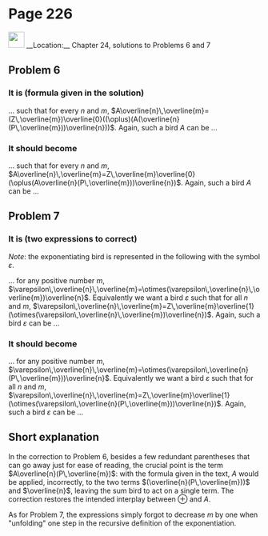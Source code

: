 # Page 226

<img src="../../pictures/correction_yellow.svg" width="32px"/>
__Location:__ Chapter 24, solutions to Problems 6 and 7

## Problem 6

### It is (formula given in the solution)

... such that for every $n$ and $m$,
$A\overline{n}\,\overline{m}=(Z\,\overline{m})\overline{0}((\oplus)(A(\overline{n}(P\,\overline{m}))\overline{n}))$.
Again, such a bird $A$ can be ...

### It should become

... such that for every $n$ and $m$,
$A\overline{n}\,\overline{m}=Z\,\overline{m}\overline{0}(\oplus(A\overline{n}(P\,\overline{m}))\overline{n})$.
Again, such a bird $A$ can be ...

## Problem 7

### It is (two expressions to correct)

_Note_: the exponentiating bird is represented in the following with the symbol $\varepsilon$.

... for any positive number $m$,
$\varepsilon\,\overline{n}\,\overline{m}=\otimes(\varepsilon\,\overline{n}\,\overline{m})\overline{n}$.
Equivalently we want a bird $\varepsilon$ such that for all $n$ and $m$,
$\varepsilon\,\overline{n}\,\overline{m}=Z\,\overline{m}\overline{1}(\otimes(\varepsilon\,\overline{n}\,\overline{m})\overline{n})$.
Again, such a bird $\varepsilon$ can be ...

### It should become

... for any positive number $m$,
$\varepsilon\,\overline{n}\,\overline{m}=\otimes(\varepsilon\,\overline{n}(P\,\overline{m}))\overline{n}$.
Equivalently we want a bird $\varepsilon$ such that for all $n$ and $m$,
$\varepsilon\,\overline{n}\,\overline{m}=Z\,\overline{m}\overline{1}(\otimes(\varepsilon\,\overline{n}(P\,\overline{m}))\overline{n})$.
Again, such a bird $\varepsilon$ can be ...

## Short explanation

In the correction to Problem 6, besides a few redundant parentheses
that can go away just for ease of reading, the crucial point is the
term $A\overline{n}(P\,\overline{m})$: with the formula given in the
text, $A$ would be applied, incorrectly, to the two terms
$(\overline{n}(P\,\overline{m}))$ and $\overline{n}$, leaving
the sum bird to act on a single term. The correction restores the intended interplay
between $\oplus$ and $A$.

As for Problem 7, the expressions simply forgot to decrease $m$ by
one when "unfolding" one step in the recursive definition of the exponentiation.
